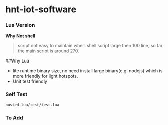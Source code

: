 # hnt-iot-software

### Lua Version

**Why Not shell**
> script not easy to maintain when shell script large then 100 line, so far the main script is around 270. 

##Why Lua
* lite runtime binary size, no need install large binary(e.g. nodejs) which is more friendly for light hotspots.
* Unit test friendly

### Self Test

```bash
busted lua/test/test.lua
```
### To Add
